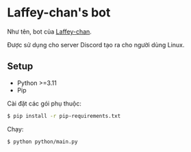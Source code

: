 # Laffey-chan's bot

Như tên, bot của [Laffey-chan](https://github.com/AkariYui1).

Được sử dụng cho server Discord tạo ra cho người dùng Linux.

## Setup

* Python >=3.11
* Pip

Cài đặt các gói phụ thuộc:

```bash
$ pip install -r pip-requirements.txt
```

Chạy:

```bash
$ python python/main.py
```